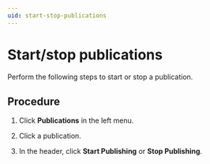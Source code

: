 ```yaml
---
uid: start-stop-publications
---
```


# Start/stop publications

Perform the following steps to start or stop a publication.

## Procedure

1. Click **Publications** in the left menu.

1. Click a publication.

1. In the header, click **Start Publishing** or **Stop Publishing**.
